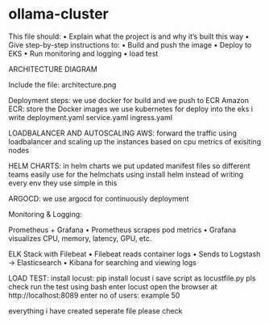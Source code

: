 # ollama-cluster
This file should:
	•	Explain what the project is and why it’s built this way
	•	Give step-by-step instructions to:
	•	Build and push the image
	•	Deploy to EKS
	•	Run monitoring and logging
  •	load test

ARCHITECTURE DIAGRAM

Include the file: architecture.png

 Deployment steps:
  we use docker for build and we push to ECR
Amazon ECR:
 store the Docker images
 we use kubernetes for deploy into the eks
 i write deployment.yaml
         service.yaml
         ingress.yaml

LOADBALANCER AND AUTOSCALING AWS:
 forward the traffic using loadbalancer and scaling up the instances based on cpu metrics of exisiting nodes

HELM CHARTS:
   in helm charts we put updated manifest files so different teams easily use for the helmchats using install helm instead of writing every env they use simple in     this 

ARGOCD:
    we use argocd for continuously deployment

Monitoring & Logging:

Prometheus + Grafana
	•	Prometheus scrapes pod metrics
	•	Grafana visualizes CPU, memory, latency, GPU, etc.
  
  
ELK Stack with Filebeat
	•	Filebeat reads container logs
	•	Sends to Logstash → Elasticsearch
	•	Kibana for searching and viewing logs

LOAD TEST:
   install locust:
     pip install locust
   i save script as locustfile.py pls check
     run the test using bash enter locust
  open the browser at http://localhost:8089
      enter no of users: example 50

 everything i have created seperate file please check 

 

